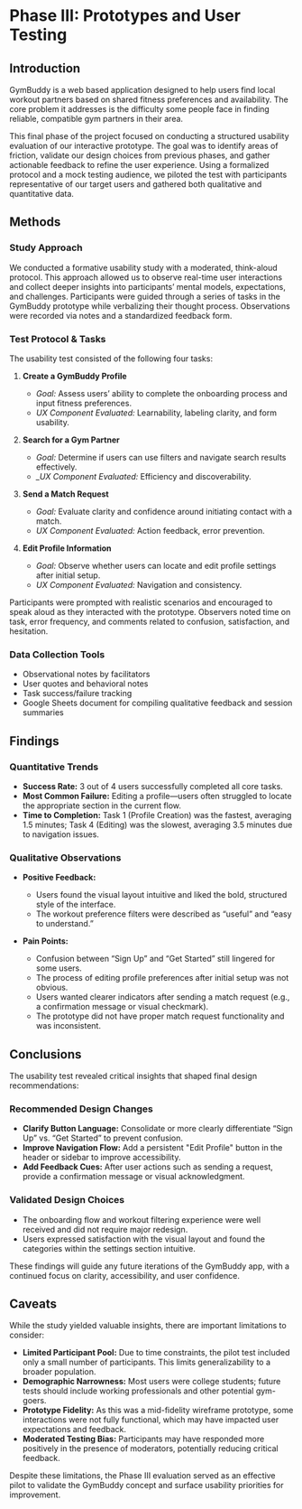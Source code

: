 # Phase III: Prototypes and User Testing

## Introduction

GymBuddy is a web based application designed to help users find local workout partners based on shared fitness preferences and availability. The core problem it addresses is the difficulty some people face in finding reliable, compatible gym partners in their area.

This final phase of the project focused on conducting a structured usability evaluation of our interactive prototype. The goal was to identify areas of friction, validate our design choices from previous phases, and gather actionable feedback to refine the user experience. Using a formalized protocol and a mock testing audience, we piloted the test with participants representative of our target users and gathered both qualitative and quantitative data.

## Methods

### Study Approach
We conducted a formative usability study with a moderated, think-aloud protocol. This approach allowed us to observe real-time user interactions and collect deeper insights into participants’ mental models, expectations, and challenges. Participants were guided through a series of tasks in the GymBuddy prototype while verbalizing their thought process. Observations were recorded via notes and a standardized feedback form.

### Test Protocol & Tasks

The usability test consisted of the following four tasks:

1. **Create a GymBuddy Profile**
   - *Goal:* Assess users’ ability to complete the onboarding process and input fitness preferences.
   - *UX Component Evaluated:* Learnability, labeling clarity, and form usability.

2. **Search for a Gym Partner**
   - *Goal:* Determine if users can use filters and navigate search results effectively.
   - *_UX Component Evaluated:* Efficiency and discoverability.

3. **Send a Match Request**
   - *Goal:* Evaluate clarity and confidence around initiating contact with a match.
   - *UX Component Evaluated:* Action feedback, error prevention.

4. **Edit Profile Information**
   - *Goal:* Observe whether users can locate and edit profile settings after initial setup.
   - *UX Component Evaluated:* Navigation and consistency.

Participants were prompted with realistic scenarios and encouraged to speak aloud as they interacted with the prototype. Observers noted time on task, error frequency, and comments related to confusion, satisfaction, and hesitation.

### Data Collection Tools

- Observational notes by facilitators  
- User quotes and behavioral notes  
- Task success/failure tracking  
- Google Sheets document for compiling qualitative feedback and session summaries


## Findings

### Quantitative Trends

- **Success Rate:** 3 out of 4 users successfully completed all core tasks.
- **Most Common Failure:** Editing a profile—users often struggled to locate the appropriate section in the current flow.
- **Time to Completion:** Task 1 (Profile Creation) was the fastest, averaging 1.5 minutes; Task 4 (Editing) was the slowest, averaging 3.5 minutes due to navigation issues.

### Qualitative Observations

- **Positive Feedback:**
  - Users found the visual layout intuitive and liked the bold, structured style of the interface.
  - The workout preference filters were described as “useful” and “easy to understand.”

- **Pain Points:**
  - Confusion between “Sign Up” and “Get Started” still lingered for some users.
  - The process of editing profile preferences after initial setup was not obvious.
  - Users wanted clearer indicators after sending a match request (e.g., a confirmation message or visual checkmark).
  - The prototype did not have proper match request functionality and was inconsistent.


## Conclusions

The usability test revealed critical insights that shaped final design recommendations:

### Recommended Design Changes

- **Clarify Button Language:** Consolidate or more clearly differentiate “Sign Up” vs. “Get Started” to prevent confusion.
- **Improve Navigation Flow:** Add a persistent "Edit Profile" button in the header or sidebar to improve accessibility.
- **Add Feedback Cues:** After user actions such as sending a request, provide a confirmation message or visual acknowledgment.

### Validated Design Choices

- The onboarding flow and workout filtering experience were well received and did not require major redesign.
- Users expressed satisfaction with the visual layout and found the categories within the settings section intuitive.

These findings will guide any future iterations of the GymBuddy app, with a continued focus on clarity, accessibility, and user confidence.

## Caveats

While the study yielded valuable insights, there are important limitations to consider:

- **Limited Participant Pool:** Due to time constraints, the pilot test included only a small number of participants. This limits generalizability to a broader population.
- **Demographic Narrowness:** Most users were college students; future tests should include working professionals and other potential gym-goers.
- **Prototype Fidelity:** As this was a mid-fidelity wireframe prototype, some interactions were not fully functional, which may have impacted user expectations and feedback.
- **Moderated Testing Bias:** Participants may have responded more positively in the presence of moderators, potentially reducing critical feedback.

Despite these limitations, the Phase III evaluation served as an effective pilot to validate the GymBuddy concept and surface usability priorities for improvement.
